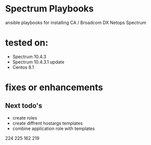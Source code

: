 # Spectrum Playbooks
ansible playbooks for installing CA / Broadcom DX Netops Spectrum

# tested on:
- Spectrum 10.4.3
- Spectrum 10.4.3.1 update
- Centos 8.1

# fixes or enhancements


## Next todo's
- create roles
- create diffrent hostargs templates
- combine application role with templates

224
225
162
219